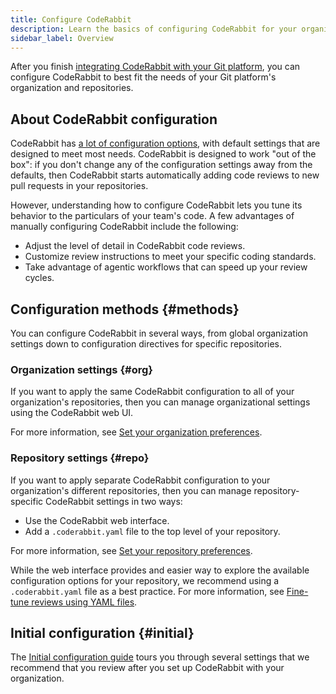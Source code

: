 ```yaml
---
title: Configure CodeRabbit
description: Learn the basics of configuring CodeRabbit for your organization.
sidebar_label: Overview
---
```


After you finish [integrating CodeRabbit with your Git platform](/platforms/),
you can configure CodeRabbit to best fit the needs of your Git platform's organization and repositories.

## About CodeRabbit configuration

CodeRabbit has [a lot of configuration options](/reference/configuration), with default settings that are designed to meet most needs. CodeRabbit is designed to work "out
of the box": if you don't change any of the
configuration settings away from the defaults, then CodeRabbit starts automatically
adding code reviews to new pull requests in your repositories.

However, understanding how to configure CodeRabbit lets you tune its behavior
to the particulars of your team's code. A few advantages of manually configuring
CodeRabbit include the following:

- Adjust the level of detail in CodeRabbit code reviews.
- Customize review instructions to meet your specific coding standards.
- Take advantage of agentic workflows that can speed up your review cycles.

## Configuration methods {#methods}

You can configure CodeRabbit in several ways, from global organization settings
down to configuration directives for specific repositories.

### Organization settings {#org}

If you want to apply the same CodeRabbit configuration to all of your organization's repositories, then
you can manage organizational settings using the CodeRabbit web UI.

For more information, see [Set your organization preferences](/guides/organization-settings).

### Repository settings {#repo}

If you want to apply separate CodeRabbit configuration to your organization's different repositories, then you can
manage repository-specific CodeRabbit settings in two ways:

- Use the CodeRabbit web interface.
- Add a `.coderabbit.yaml` file to the top level of your repository.

For more information, see [Set your repository preferences](/guides/repository-settings).

While the web interface provides and easier way to explore the available configuration options for your repository, we recommend using a `.coderabbit.yaml` file as a best practice. For more information, see [Fine-tune reviews using YAML files](/guides/setup-best-practices#yaml).

## Initial configuration {#initial}

The [Initial configuration guide](/guides/initial-configuration) tours you through several settings that we
recommend that you review after you set up CodeRabbit with your organization.
